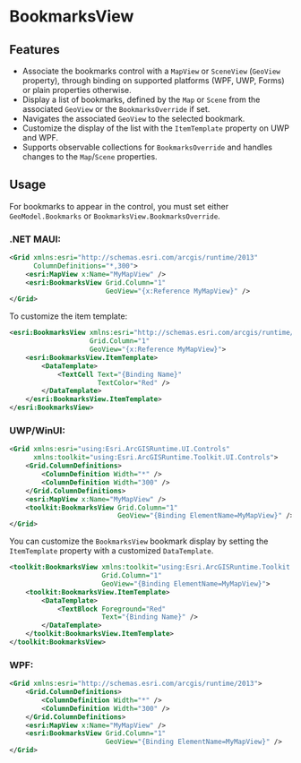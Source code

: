 # BookmarksView

## Features

* Associate the bookmarks control with a `MapView` or `SceneView` (`GeoView` property), through binding on supported platforms (WPF, UWP, Forms) or plain properties otherwise.
* Display a list of bookmarks, defined by the `Map` or `Scene` from the associated `GeoView` or the `BookmarksOverride` if set.
* Navigates the associated `GeoView` to the selected bookmark.
* Customize the display of the list with the `ItemTemplate` property on UWP and WPF.
* Supports observable collections for `BookmarksOverride` and handles changes to the `Map`/`Scene` properties.

## Usage

For bookmarks to appear in the control, you must set either `GeoModel.Bookmarks` or `BookmarksView.BookmarksOverride`.

### .NET MAUI:

```xml
<Grid xmlns:esri="http://schemas.esri.com/arcgis/runtime/2013"
      ColumnDefinitions="*,300">
    <esri:MapView x:Name="MyMapView" />
    <esri:BookmarksView Grid.Column="1"
                        GeoView="{x:Reference MyMapView}" />
</Grid>
```

To customize the item template:

```xml
<esri:BookmarksView xmlns:esri="http://schemas.esri.com/arcgis/runtime/2013"
                    Grid.Column="1"
                    GeoView="{x:Reference MyMapView}">
    <esri:BookmarksView.ItemTemplate>
        <DataTemplate>
            <TextCell Text="{Binding Name}"
                      TextColor="Red" />
        </DataTemplate>
    </esri:BookmarksView.ItemTemplate>
</esri:BookmarksView>
```

### UWP/WinUI:

```xml
<Grid xmlns:esri="using:Esri.ArcGISRuntime.UI.Controls"
      xmlns:toolkit="using:Esri.ArcGISRuntime.Toolkit.UI.Controls">
    <Grid.ColumnDefinitions>
        <ColumnDefinition Width="*" />
        <ColumnDefinition Width="300" />
    </Grid.ColumnDefinitions>
    <esri:MapView x:Name="MyMapView" />
    <toolkit:BookmarksView Grid.Column="1"
                           GeoView="{Binding ElementName=MyMapView}" />
</Grid>
```

You can customize the `BookmarksView` bookmark display by setting the `ItemTemplate` property with a customized `DataTemplate`. 

```xml
<toolkit:BookmarksView xmlns:toolkit="using:Esri.ArcGISRuntime.Toolkit.UI.Controls"
                       Grid.Column="1"
                       GeoView="{Binding ElementName=MyMapView}">
    <toolkit:BookmarksView.ItemTemplate>
        <DataTemplate>
            <TextBlock Foreground="Red"
                       Text="{Binding Name}" />
        </DataTemplate>
    </toolkit:BookmarksView.ItemTemplate>
</toolkit:BookmarksView>
```

### WPF:

```xml
<Grid xmlns:esri="http://schemas.esri.com/arcgis/runtime/2013">
    <Grid.ColumnDefinitions>
        <ColumnDefinition Width="*" />
        <ColumnDefinition Width="300" />
    </Grid.ColumnDefinitions>
    <esri:MapView x:Name="MyMapView" />
    <esri:BookmarksView Grid.Column="1"
                        GeoView="{Binding ElementName=MyMapView}" />
</Grid>
```
